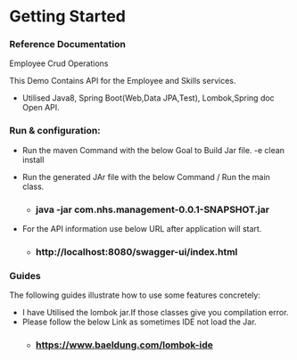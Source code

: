 # Getting Started

### Reference Documentation

Employee Crud Operations

This Demo Contains API for the Employee and Skills services.

* Utilised Java8, Spring Boot(Web,Data JPA,Test), Lombok,Spring doc Open API.

### Run & configuration:

* Run the maven Command with the below Goal to Build Jar file. -e clean install

* Run the generated JAr file with the below Command / Run the main class. 
  * ### java -jar com.nhs.management-0.0.1-SNAPSHOT.jar

* For the API information use below URL after application will start. 
    * ### http://localhost:8080/swagger-ui/index.html

### Guides

The following guides illustrate how to use some features concretely:

* I have Utilised the lombok jar.If those classes give you compilation error.
* Please follow the below Link as sometimes IDE not load the Jar.
  * ### https://www.baeldung.com/lombok-ide
